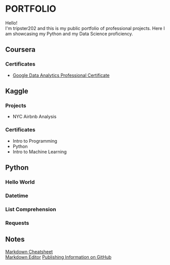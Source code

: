 # PORTFOLIO
Hello!  
I'm tripster202 and this is my public portfolio of professional projects. Here I am showcasing my Python and my Data Science proficiency.

## Coursera
### Certificates
- [Google Data Analytics Professional Certificate](https://www.coursera.org/professional-certificates/google-data-analytics)
## Kaggle
### Projects
- NYC Airbnb Analysis
### Certificates
- Intro to Programming
- Python
- Intro to Machine Learning
## Python
### Hello World
### Datetime
### List Comprehension
### Requests

## Notes
[Markdown Cheatsheet](https://github.com/adam-p/markdown-here/wiki/Markdown-Cheatsheet)  
[Markdown Editor](https://stackedit.io/app#)
[Publishing Information on GitHub](https://docs.github.com/en/get-started/writing-on-github)  
